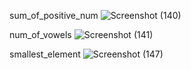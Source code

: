 sum_of_positive_num
![Screenshot (140)](https://github.com/user-attachments/assets/3fe32bb3-ae8c-4cff-a1d9-8f88cb2af4e4)

num_of_vowels
![Screenshot (141)](https://github.com/user-attachments/assets/ce4f1f7a-6e50-4f25-aed0-44e42c4e419c)

smallest_element
![Screenshot (147)](https://github.com/user-attachments/assets/917b4ff6-b98a-463b-add5-d5b26a54097a)

